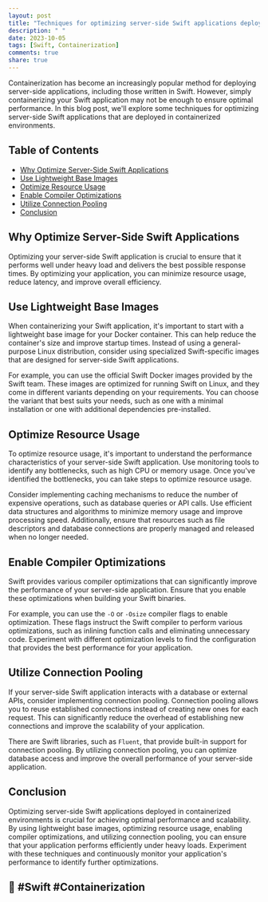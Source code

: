 ```yaml
---
layout: post
title: "Techniques for optimizing server-side Swift applications deployed in containerized environments"
description: " "
date: 2023-10-05
tags: [Swift, Containerization]
comments: true
share: true
---
```


Containerization has become an increasingly popular method for deploying server-side applications, including those written in Swift. However, simply containerizing your Swift application may not be enough to ensure optimal performance. In this blog post, we'll explore some techniques for optimizing server-side Swift applications that are deployed in containerized environments.

## Table of Contents
- [Why Optimize Server-Side Swift Applications](#why-optimize-server-side-swift-applications)
- [Use Lightweight Base Images](#use-lightweight-base-images)
- [Optimize Resource Usage](#optimize-resource-usage)
- [Enable Compiler Optimizations](#enable-compiler-optimizations)
- [Utilize Connection Pooling](#utilize-connection-pooling)
- [Conclusion](#conclusion)


## Why Optimize Server-Side Swift Applications

Optimizing your server-side Swift application is crucial to ensure that it performs well under heavy load and delivers the best possible response times. By optimizing your application, you can minimize resource usage, reduce latency, and improve overall efficiency.

## Use Lightweight Base Images

When containerizing your Swift application, it's important to start with a lightweight base image for your Docker container. This can help reduce the container's size and improve startup times. Instead of using a general-purpose Linux distribution, consider using specialized Swift-specific images that are designed for server-side Swift applications.

For example, you can use the official Swift Docker images provided by the Swift team. These images are optimized for running Swift on Linux, and they come in different variants depending on your requirements. You can choose the variant that best suits your needs, such as one with a minimal installation or one with additional dependencies pre-installed.

## Optimize Resource Usage

To optimize resource usage, it's important to understand the performance characteristics of your server-side Swift application. Use monitoring tools to identify any bottlenecks, such as high CPU or memory usage. Once you've identified the bottlenecks, you can take steps to optimize resource usage.

Consider implementing caching mechanisms to reduce the number of expensive operations, such as database queries or API calls. Use efficient data structures and algorithms to minimize memory usage and improve processing speed. Additionally, ensure that resources such as file descriptors and database connections are properly managed and released when no longer needed.

## Enable Compiler Optimizations

Swift provides various compiler optimizations that can significantly improve the performance of your server-side application. Ensure that you enable these optimizations when building your Swift binaries.

For example, you can use the `-O` or `-Osize` compiler flags to enable optimization. These flags instruct the Swift compiler to perform various optimizations, such as inlining function calls and eliminating unnecessary code. Experiment with different optimization levels to find the configuration that provides the best performance for your application.

## Utilize Connection Pooling

If your server-side Swift application interacts with a database or external APIs, consider implementing connection pooling. Connection pooling allows you to reuse established connections instead of creating new ones for each request. This can significantly reduce the overhead of establishing new connections and improve the scalability of your application.

There are Swift libraries, such as `Fluent`, that provide built-in support for connection pooling. By utilizing connection pooling, you can optimize database access and improve the overall performance of your server-side application.

## Conclusion

Optimizing server-side Swift applications deployed in containerized environments is crucial for achieving optimal performance and scalability. By using lightweight base images, optimizing resource usage, enabling compiler optimizations, and utilizing connection pooling, you can ensure that your application performs efficiently under heavy loads. Experiment with these techniques and continuously monitor your application's performance to identify further optimizations.

## 📌 #Swift #Containerization